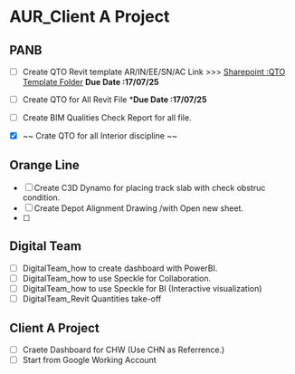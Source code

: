 # AUR_Client A Project

## PANB
- [ ] Create QTO Revit template AR/IN/EE/SN/AC Link >>> [Sharepoint :QTO Template Folder](https://aurecongroup.sharepoint.com/sites/525653/5_WorkingFiles/Forms/AllItems.aspx?id=%2Fsites%2F525653%2F5%5FWorkingFiles%2F08%5FQTO%2F06%5FSchedule%20Template&p=true&ct=1751355130116&or=Teams%2DHL&ga=1&LOF=1) **Due Date :17/07/25**
- [ ] Create QTO for All Revit File ***Due Date :17/07/25**
- [ ] Create BIM Qualities Check Report for all file.
- [X] ~~ Crate QTO for all Interior discipline ~~


## Orange Line 
- [ ] Create C3D Dynamo for placing track slab with check obstruc condition.
- [ ] Create Depot Alignment Drawing /with Open new sheet.
- [ ] 
## Digital Team
- [ ] DigitalTeam_how to create dashboard with PowerBI.
- [ ] DigitalTeam_how to use Speckle for Collaboration.
- [ ] DigitalTeam_how to use Speckle for BI (Interactive visualization)
- [ ] DigitalTeam_Revit Quantities take-off

## Client A Project
- [ ] Craete Dashboard for CHW (Use CHN as Referrence.)
- [ ] Start from Google Working Account